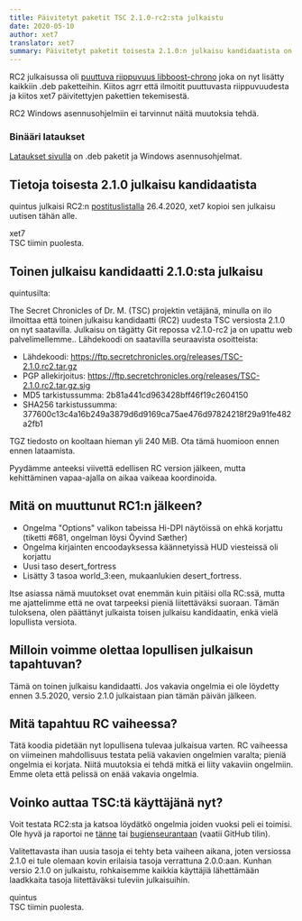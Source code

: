 ```yaml
---
title: Päivitetyt paketit TSC 2.1.0-rc2:sta julkaistu
date: 2020-05-10
author: xet7
translator: xet7
summary: Päivitetyt paketit toisesta 2.1.0:n julkaisu kandidaatista on julkaistu.
---
```


RC2 julkaisussa oli [puuttuva riippuvuus libboost-chrono][1] joka on nyt
lisätty kaikkiin .deb paketteihin. Kiitos agrr että ilmoitit puuttuvasta
riippuvuudesta ja kiitos xet7 päivitettyjen pakettien tekemisestä.

RC2 Windows asennusohjelmiin ei tarvinnut näitä muutoksia tehdä.

### Binääri lataukset

[Lataukset sivulla][2] on .deb paketit ja Windows asennusohjelmat.

## Tietoja toisesta 2.1.0 julkaisu kandidaatista

quintus julkaisi RC2:n [postituslistalla][3] 26.4.2020, xet7 kopioi
sen julkaisu uutisen tähän alle.

xet7<br/>
TSC tiimin puolesta.

## Toinen julkaisu kandidaatti 2.1.0:sta julkaisu

quintusilta:

The Secret Chronicles of Dr. M. (TSC) projektin vetäjänä, minulla on ilo
ilmoittaa että toinen julkaisu kandidaatti (RC2) uudesta
TSC versiosta 2.1.0 on nyt saatavilla. Julkaisu on tägätty
Git repossa v2.1.0-rc2 ja on upattu web palvelimellemme..
Lähdekoodi on saatavilla seuraavista osoitteista:

* Lähdekoodi:            https://ftp.secretchronicles.org/releases/TSC-2.1.0.rc2.tar.gz
* PGP allekirjoitus:     https://ftp.secretchronicles.org/releases/TSC-2.1.0.rc2.tar.gz.sig
* MD5 tarkistussumma:    2b81a441cd963428bff46f19c2604150
* SHA256 tarkistussumma: 377600c13c4a16b249a3879d6d9169ca75ae476d97824218f29a91fe482a2fb1

TGZ tiedosto on kooltaan hieman yli 240 MiB. Ota tämä huomioon ennen
ennen lataamista.

Pyydämme anteeksi viivettä edellisen RC version jälkeen, mutta kehittäminen
vapaa-ajalla on aikaa vaikeaa koordinoida.

## Mitä on muuttunut RC1:n jälkeen?

* Ongelma "Options" valikon tabeissa Hi-DPI näytöissä on
  ehkä korjattu (tiketti #681, ongelman löysi Öyvind Sæther)
* Ongelma kirjainten encoodayksessa käännetyissä HUD viesteissä oli korjattu
* Uusi taso desert_fortress
* Lisätty 3 tasoa world_3:een, mukaanlukien desert_fortress.

Itse asiassa nämä muutokset ovat enemmän kuin pitäisi olla RC:ssä, mutta me
ajattelimme että ne ovat tarpeeksi pieniä liitettäväksi suoraan.
Tämän tuloksena, olen päättänyt julkaista toisen julkaisu kandidaatin,
enkä vielä lopullista versiota.

## Milloin voimme olettaa lopullisen julkaisun tapahtuvan?

Tämä on toinen julkaisu kandidaatti. Jos vakavia ongelmia ei ole löydetty
ennen 3.5.2020, versio 2.1.0 julkaistaan pian tämän päivän jälkeen.

## Mitä tapahtuu RC vaiheessa?

Tätä koodia pidetään nyt lopullisena tulevaa julkaisua varten. RC
vaiheessa on viimeinen mahdollisuus testata peliä vakavien ongelmien
varalta; pieniä ongelmia ei korjata. Niitä muutoksia ei tehdä mitkä
ei liity vakaviin ongelmiin. Emme oleta että pelissä on enää
vakavia ongelmia.

## Voinko auttaa TSC:tä käyttäjänä nyt?

Voit testata RC2:sta ja katsoa löydätkö ongelmia joiden vuoksi peli
ei toimisi. Ole hyvä ja raportoi ne [tänne][3] tai 
[bugienseurantaan][4] (vaatii GitHub tilin).

Valitettavasta ihan uusia tasoja ei tehty beta vaiheen aikana, joten
versiossa 2.1.0 ei tule olemaan kovin erilaisia tasoja verrattuna 2.0.0:aan.
Kunhan versio 2.1.0 on julkaistu, rohkaisemme kaikkia käyttäjiä lähettämään
laadkkaita tasoja liitettäväksi tuleviin julkaisuihin.

quintus<br/>
TSC tiimin puolesta.

[1]: https://github.com/Secretchronicles/TSC/issues/683
[2]: /fi/download/#kehitys-versio
[3]: https://lists.secretchronicles.org/hyperkitty/list/tsc-devel@lists.secretchronicles.org/thread/C2MYMC5C45OUGKWOKGND5LV6CAKNABK3/
[4]: https://github.com/Secretchronicles/TSC/issues
